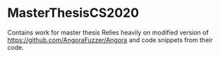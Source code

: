 # MasterThesisCS2020
Contains work for master thesis
Relies heavily on modified version of https://github.com/AngoraFuzzer/Angora and code snippets from their code.